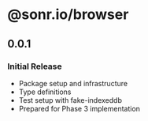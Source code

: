# @sonr.io/browser

## 0.0.1

### Initial Release

- Package setup and infrastructure
- Type definitions
- Test setup with fake-indexeddb
- Prepared for Phase 3 implementation
